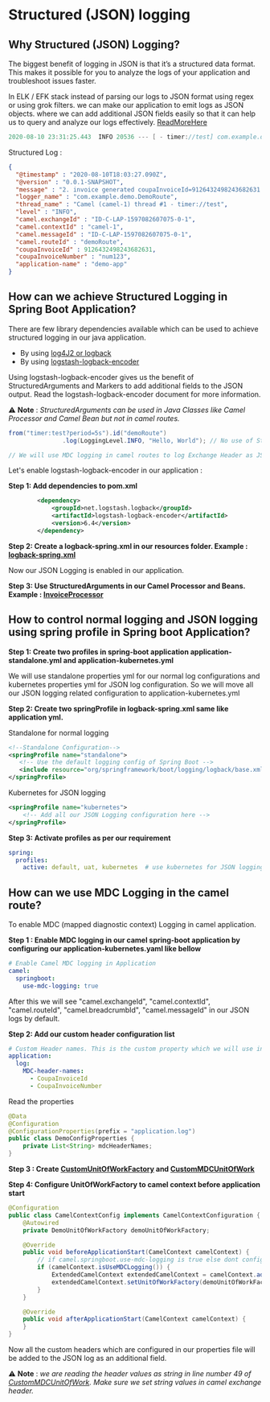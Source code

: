 # Structured (JSON) logging



##  Why Structured (JSON) Logging?

The biggest benefit of logging in JSON is that it’s a structured data format. This makes it possible for you to analyze the logs of your application and troubleshoot issues faster. 

In ELK / EFK stack instead of parsing our logs to JSON format using regex or using grok filters. we can make our application to emit logs as JSON objects. where we can add additional JSON fields easily so that it can help us to query and analyze our logs effectively.  [ReadMoreHere](https://www.elastic.co/blog/structured-logging-filebeat)

```verilog
2020-08-10 23:31:25.443  INFO 20536 --- [ - timer://test] com.example.demo.DemoRoute               : 2. invoice generated coupaInvoiceId=262877147957987637 and coupaInvoiceNumber=num123
```

Structured Log :

```Json
{
  "@timestamp" : "2020-08-10T18:03:27.090Z",
  "@version" : "0.0.1-SNAPSHOT",
  "message" : "2. invoice generated coupaInvoiceId=9126432498243682631 and coupaInvoiceNumber=num123",
  "logger_name" : "com.example.demo.DemoRoute",
  "thread_name" : "Camel (camel-1) thread #1 - timer://test",
  "level" : "INFO",
  "camel.exchangeId" : "ID-C-LAP-1597082607075-0-1",
  "camel.contextId" : "camel-1",
  "camel.messageId" : "ID-C-LAP-1597082607075-0-1",
  "camel.routeId" : "demoRoute",
  "coupaInvoiceId" : 9126432498243682631,
  "coupaInvoiceNumber" : "num123",
  "application-name" : "demo-app"
}
```





## How can we achieve Structured Logging in Spring Boot Application?

There are few library dependencies available which can be used to achieve structured logging in our java application.

- By using [log4J2 or logback ](https://www.baeldung.com/java-log-json-output)
- By using [logstash-logback-encoder](https://github.com/logstash/logstash-logback-encoder)

Using logstash-logback-encoder gives us the benefit of StructuredArguments and Markers to add additional fields to the JSON output. Read the logstash-logback-encoder document for more information.

:warning: **Note** : *StructuredArguments can be used in Java Classes like Camel Processor and Camel Bean but not in camel routes.*

```java
from("timer:test?period=5s").id("demoRoute")
               .log(LoggingLevel.INFO, "Hello, World"); // No use of StructuredArguments here.

// We will use MDC logging in camel routes to log Exchange Header as JSON fields.
```

Let's enable logstash-logback-encoder in our application :

**Step 1: Add dependencies to pom.xml**

```xml
		<dependency>
			<groupId>net.logstash.logback</groupId>
			<artifactId>logstash-logback-encoder</artifactId>
			<version>6.4</version>
		</dependency>
```

**Step 2: Create a logback-spring.xml in our resources folder. Example : [logback-spring.xml](src/main/resources/logback-spring.xml)**

Now our JSON Logging is enabled in our application.

**Step 3: Use StructuredArguments in our Camel Processor and Beans. Example : [InvoiceProcessor](src/main/java/com/example/demo/processor/InvoiceProcessor.java)**





## How to control normal logging and JSON logging using spring profile in Spring boot Application?

**Step 1: Create two profiles in spring-boot application application-standalone.yml and application-kubernetes.yml**

We will use standalone properties yml for our normal log configurations and kubernetes properties yml for JSON log configuration. So we will move all our JSON logging related configuration to application-kubernetes.yml

**Step 2: Create two springProfile in logback-spring.xml same like application yml.**

Standalone for normal logging

```xml
<!--Standalone Configuration-->
<springProfile name="standalone">
   <!-- Use the default logging config of Spring Boot -->
   <include resource="org/springframework/boot/logging/logback/base.xml"/>
</springProfile>
```

Kubernetes for JSON logging

```xml
<springProfile name="kubernetes">
    <!-- Add all our JSON Logging configuration here -->
</springProfile>
```

**Step 3: Activate profiles as per our requirement**

```yaml
spring:
  profiles:
    active: default, uat, kubernetes  # use kubernetes for JSON logging and standalone for normal logging
```





## How can we use MDC Logging in the camel route?

To enable MDC (mapped diagnostic context) Logging in camel application. 

**Step 1 : Enable MDC logging in our camel spring-boot application by configuring our application-kubernetes.yaml like bellow**

```yaml
# Enable Camel MDC logging in Application
camel:
  springboot:
    use-mdc-logging: true
```

After this we will see   "camel.exchangeId", "camel.contextId", "camel.routeId", "camel.breadcrumbId", "camel.messageId" in our JSON logs by default.

**Step 2: Add our custom header configuration list** 

```yaml
# Custom Header names. This is the custom property which we will use in our configuration
application:
  log:
    MDC-header-names:
      - CoupaInvoiceId
      - CoupaInvoiceNumber
```

 Read the properties 

```java
@Data
@Configuration
@ConfigurationProperties(prefix = "application.log")
public class DemoConfigProperties {
    private List<String> mdcHeaderNames;
}
```

**Step 3 : Create   [CustomUnitOfWorkFactory](src/main/java/com/example/demo/config/mdc/DemoUnitOfWorkFactory.java) and [CustomMDCUnitOfWork](src/main/java/com/example/demo/config/mdc/DemoMDCUnitOfWork.java)**

**Step 4: Configure UnitOfWorkFactory to camel context before application start**

```java
@Configuration
public class CamelContextConfig implements CamelContextConfiguration {
    @Autowired
    private DemoUnitOfWorkFactory demoUnitOfWorkFactory;

    @Override
    public void beforeApplicationStart(CamelContext camelContext) {
        // if camel.springboot.use-mdc-logging is true else dont configure
        if (camelContext.isUseMDCLogging()) {
            ExtendedCamelContext extendedCamelContext = camelContext.adapt(ExtendedCamelContext.class);
            extendedCamelContext.setUnitOfWorkFactory(demoUnitOfWorkFactory);
        }
    }

    @Override
    public void afterApplicationStart(CamelContext camelContext) {
    }
}
```

Now all the custom headers which are configured in our properties file will be added to the JSON log as an additional field.

:warning: **Note** : *we are reading the header values as string in line number 49 of [CustomMDCUnitOfWork](src/main/java/com/example/demo/config/mdc/DemoMDCUnitOfWork.java). Make sure we set string values in camel exchange header.*
